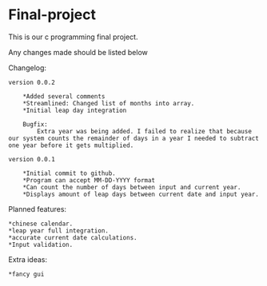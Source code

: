 Final-project
=============

This is our c programming final project.

Any changes made should be listed below


Changelog:
	
	version 0.0.2

		*Added several comments
		*Streamlined: Changed list of months into array.
		*Initial leap day integration

		Bugfix:
			Extra year was being added. I failed to realize that because our system counts the remainder of days in a year I needed to subtract one year before it gets multiplied.

	version 0.0.1

		*Initial commit to github.
		*Program can accept MM-DD-YYYY format
		*Can count the number of days between input and current year.
		*Displays amount of leap days between current date and input year.
		
		
Planned features:

	*chinese calendar.
	*leap year full integration.
	*accurate current date calculations.
	*Input validation.

Extra ideas:

	*fancy gui

